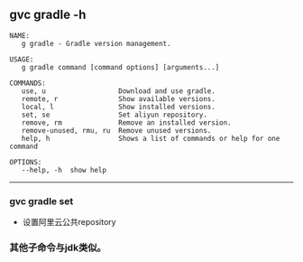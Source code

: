 ## gvc gradle -h
```shell
NAME:
   g gradle - Gradle version management.

USAGE:
   g gradle command [command options] [arguments...]

COMMANDS:
   use, u                  Download and use gradle.
   remote, r               Show available versions.
   local, l                Show installed versions.
   set, se                 Set aliyun repository.
   remove, rm              Remove an installed version.
   remove-unused, rmu, ru  Remove unused versions.
   help, h                 Shows a list of commands or help for one command

OPTIONS:
   --help, -h  show help
```

---------

### gvc gradle set 
- 设置阿里云公共repository

### 其他子命令与jdk类似。
